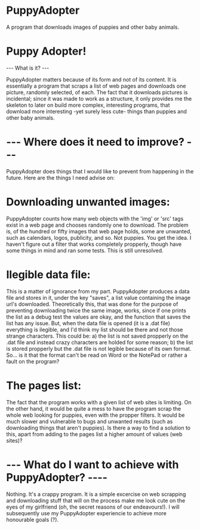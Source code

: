 # PuppyAdopter
A program that downloads images of puppies and other baby animals.


# Puppy Adopter!

--- What is it? ---

PuppyAdopter matters because of its form and not of its content. It is essentially a program that scraps a list of web pages and downloads one picture, randomly selected, of each. The fact that it downloads pictures is incidental; since it was made to work as a structure, it only provides me the skeleton to later on build more complex, interesting programs, that download more interesting -yet surely less cute- things than puppies and other baby animals.

# --- Where does it need to improve? --- 

PuppyAdopter does things that I would like to prevent from happening in the future. Here are the things I need advise on:

# Downloading unwanted images:

PuppyAdopter counts how many web objects with the 'img' or 'src' tags exist in a web page and chooses randomly one to download. The problem is, of the hundred or fifty images that
web page holds, some are unwanted, such as calendars, logos, publicity, and so. Not puppies. You get the idea. I haven't figure out a filter that works completely propperly, though
have some things in mind and ran some tests. This is still unresolved.

# Ilegible data file:

This is a matter of ignorance from my part. PuppyAdopter produces a data file and stores in it, under the key "saves", a list value containing the image url's downloaded. Theoretically
this, that was done for the purpose of preventing downloading twice the same image, works, since if one prints the list as a debug test the values are okay, and the function that
saves the list has any issue. But, when the data file is opened (it is a .dat file) everything is ilegible, and I'd think my list should be there and not those strange characters.
This could be: a) the list is not saved propperly on the .dat file and instead crazy characters are holded for some reason; b) the list is stored propperly but the .dat file is not
legible because of its own format. So... is it that the format can't be read on Word or the NotePad or rather a fault on the program?

# The pages list:

The fact that the program works with a given list of web sites is limiting. On the other hand, it would be quite a mess to have the program scrap the whole web looking for puppies, even
with the propper filters. It would be much slower and vulnerable to bugs and unwanted results (such as downloading things that aren't puppies). Is there a way to find a solution
to this, apart from adding to the pages list a higher amount of values (web sites)?

# --- What do I want to achieve with PuppyAdopter? ----

Nothing. It's a crappy program. It is a simple excercise on web scrapping and downloading stuff that will on the process make me look cute on the eyes of my girlfriend (oh, the secret reasons of our endeavours!). I will subsequently use my PuppyAdopter experiencie to achieve more honourable goals (?).
